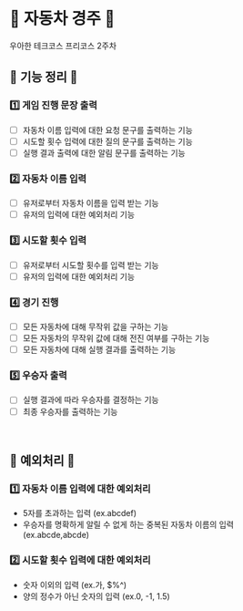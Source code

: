 # :car: 자동차 경주 :car:
우아한 테크코스 프리코스 2주차


## :potato: 기능 정리 :potato:
### :one: 게임 진행 문장 출력
* [ ] 자동차 이름 입력에 대한 요청 문구를 출력하는 기능 
* [ ] 시도할 횟수 입력에 대한 질의 문구를 출력하는 기능
* [ ] 실행 결과 출력에 대한 알림 문구를 출력하는 기능

### :two: 자동차 이름 입력
* [ ] 유저로부터 자동차 이름을 입력 받는 기능
* [ ] 유저의 입력에 대한 예외처리 기능

### :three: 시도할 횟수 입력
* [ ] 유저로부터 시도할 횟수를 입력 받는 기능
* [ ] 유저의 입력에 대한 예외처리 기능

### :four: 경기 진행
* [ ] 모든 자동차에 대해 무작위 값을 구하는 기능
* [ ] 모든 자동차의 무작위 값에 대해 전진 여부를 구하는 기능
* [ ] 모든 자동차에 대해 실행 결과를 출력하는 기능

### :five: 우승자 출력
* [ ] 실행 결과에 따라 우승자를 결정하는 기능
* [ ] 최종 우승자를 출력하는 기능

<br/>

## :triangular_ruler: 예외처리 :triangular_ruler:
### :one: 자동차 이름 입력에 대한 예외처리
* 5자를 초과하는 입력 (ex.abcdef)
* 우승자를 명확하게 알릴 수 없게 하는 중복된 자동차 이름의 입력 (ex.abcde,abcde)

### :two: 시도할 횟수 입력에 대한 예외처리
* 숫자 이외의 입력 (ex.가, $%^)
* 양의 정수가 아닌 숫자의 입력 (ex.0, -1, 1.5)